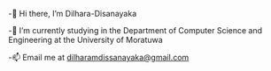 -👋 Hi there, I’m Dilhara-Disanayaka

-🌱  I’m currently studying in the Department of Computer Science and Engineering at the University of Moratuwa

-📫 Email me at dilharamdissanayaka@gmail.com


<!---
Dilhara-Disanayaka/Dilhara-Disanayaka is a ✨ special ✨ repository because its `README.md` (this file) appears on your GitHub profile.
You can click the Preview link to take a look at your changes.
--->
